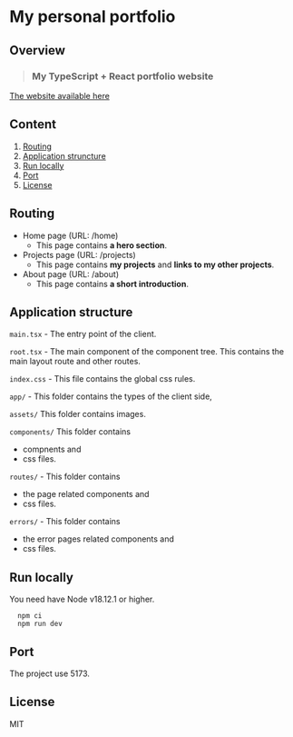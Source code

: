 # My personal portfolio

## Overview

> ### My TypeScript + React portfolio website

[The website available here](https://zoltanvolcsey.onrender.com)

## Content

1. [Routing](#routing)
2. [Application struncture](#application-structure)
3. [Run locally](#run-locally)
4. [Port](#port)
5. [License](#license)

## Routing

- Home page (URL: /home)
  - This page contains **a hero section**.
- Projects page (URL: /projects)
  - This page contains **my projects** and **links to my other projects**.
- About page (URL: /about)
  - This page contains **a short introduction**.

## Application structure

`main.tsx` - The entry point of the client.

`root.tsx` - The main component of the component tree. This contains the main layout route and other routes.

`index.css` - This file contains the global css rules.

`app/` - This folder contains the types of the client side,

`assets/` This folder contains images.

`components/` This folder contains

- compnents and
- css files.

`routes/` - This folder contains

- the page related components and
- css files.

`errors/` - This folder contains

- the error pages related components and
- css files.

## Run locally

You need have Node v18.12.1 or higher.

```
  npm ci
  npm run dev
```

## Port

The project use 5173.

## License

MIT
